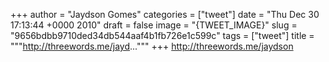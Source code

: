 
+++
author = "Jaydson Gomes"
categories = ["tweet"]
date = "Thu Dec 30 17:13:44 +0000 2010"
draft = false
image = "{TWEET_IMAGE}"
slug = "9656bdbb9710ded34db544aaf4b1fb726e1c599c"
tags = ["tweet"]
title = """http://threewords.me/jayd..."""
+++
http://threewords.me/jaydson
